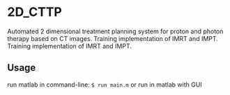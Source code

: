 # 2D_CTTP
Automated 2 dimensional treatment planning system for proton and photon therapy based on CT images. Training implementation of IMRT and IMPT. Training implementation of IMRT and IMPT.

## Usage
run matlab in command-line: 
`$ run main.m`
or run in matlab with GUI
